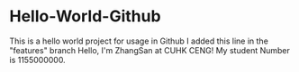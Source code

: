 # Hello-World-Github
This is a hello world project for usage in Github
I added this line in the "features" branch
Hello, I'm ZhangSan at CUHK CENG!
My student Number is 1155000000.
